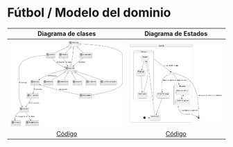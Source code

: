 # Fútbol / Modelo del dominio

|Diagrama de clases|Diagrama de Estados|
|:-:|:-:|
|![Imagen](images/modeloDelDominio.png)|![Imagen](images/diagramaDeEstados.png)
|[Código](modeloDelDominio.puml)|[Código](diagramaDeEstados.puml)

